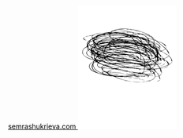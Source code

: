 <div style="text-align:center;height:100">
  <a
    style="decoration:none;color:black;"
    href="https://www.semrashukirieva.com/"
  >
    semrashukrieva.com
  </a>
  <img src="./public/logo.svg" />
</div>
